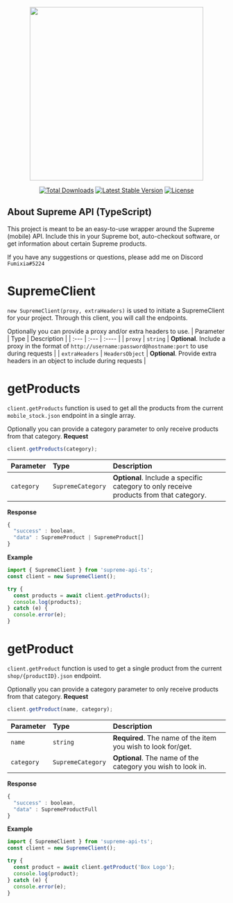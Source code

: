 <p  align="center"><a  href="https://www.npmjs.com/package/supreme-api-ts"  target="_blank"><img  src="https://upload.wikimedia.org/wikipedia/commons/thumb/2/23/Supreme-logo-newyork.png/400px-Supreme-logo-newyork.png"  width="400"></a></p>
<p  align="center">
<a  href="https://www.npmjs.com/package/supreme-api-ts"><img  src="https://img.shields.io/npm/dt/supreme-api-ts"  alt="Total Downloads"></a>
<a  href="https://www.npmjs.com/package/supreme-api-ts"><img  src="https://img.shields.io/npm/v/supreme-api-ts"  alt="Latest Stable Version"></a>
<a  href="https://www.npmjs.com/package/supreme-api-ts"><img  src="https://img.shields.io/npm/l/supreme-api-ts"  alt="License"></a>
</p>

## About Supreme API (TypeScript)

This project is meant to be an easy-to-use wrapper around the Supreme (mobile) API.
Include this in your Supreme bot, auto-checkout software, or get information about certain Supreme products.

If you have any suggestions or questions, please add me on Discord `Fumixia#5224`

# SupremeClient

`new SupremeClient(proxy, extraHeaders)` is used to initiate a SupremeClient for your project. Through this client, you will call the endpoints.

Optionally you can provide a proxy and/or extra headers to use.
| Parameter | Type | Description |
| :--- | :--- | :---- |
| `proxy` | `string` | **Optional**. Include a proxy in the format of `http://username:password@hostname:port` to use during requests |
| `extraHeaders` | `HeadersObject` | **Optional**. Provide extra headers in an object to include during requests |

# getProducts

`client.getProducts` function is used to get all the products from the current `mobile_stock.json` endpoint in a single array.

Optionally you can provide a category parameter to only receive products from that category.
**Request**

```javascript
client.getProducts(category);
```

| Parameter  | Type              | Description                                                                            |
| :--------- | :---------------- | :------------------------------------------------------------------------------------- |
| `category` | `SupremeCategory` | **Optional**. Include a specific category to only receive products from that category. |

**Response**

```javascript
{
  "success" : boolean,
  "data" : SupremeProduct | SupremeProduct[]
}
```

**Example**

```javascript
import { SupremeClient } from 'supreme-api-ts';
const client = new SupremeClient();

try {
  const products = await client.getProducts();
  console.log(products);
} catch (e) {
  console.error(e);
}
```

# getProduct

`client.getProduct` function is used to get a single product from the current `shop/{productID}.json` endpoint.

Optionally you can provide a category parameter to only receive products from that category.
**Request**

```javascript
client.getProduct(name, category);
```

| Parameter  | Type              | Description                                                  |
| :--------- | :---------------- | :----------------------------------------------------------- |
| `name`     | `string`          | **Required**. The name of the item you wish to look for/get. |
| `category` | `SupremeCategory` | **Optional**. The name of the category you wish to look in.  |

**Response**

```javascript
{
  "success" : boolean,
  "data" : SupremeProductFull
}

```

**Example**

```javascript
import { SupremeClient } from 'supreme-api-ts';
const client = new SupremeClient();

try {
  const product = await client.getProduct('Box Logo');
  console.log(product);
} catch (e) {
  console.error(e);
}
```
